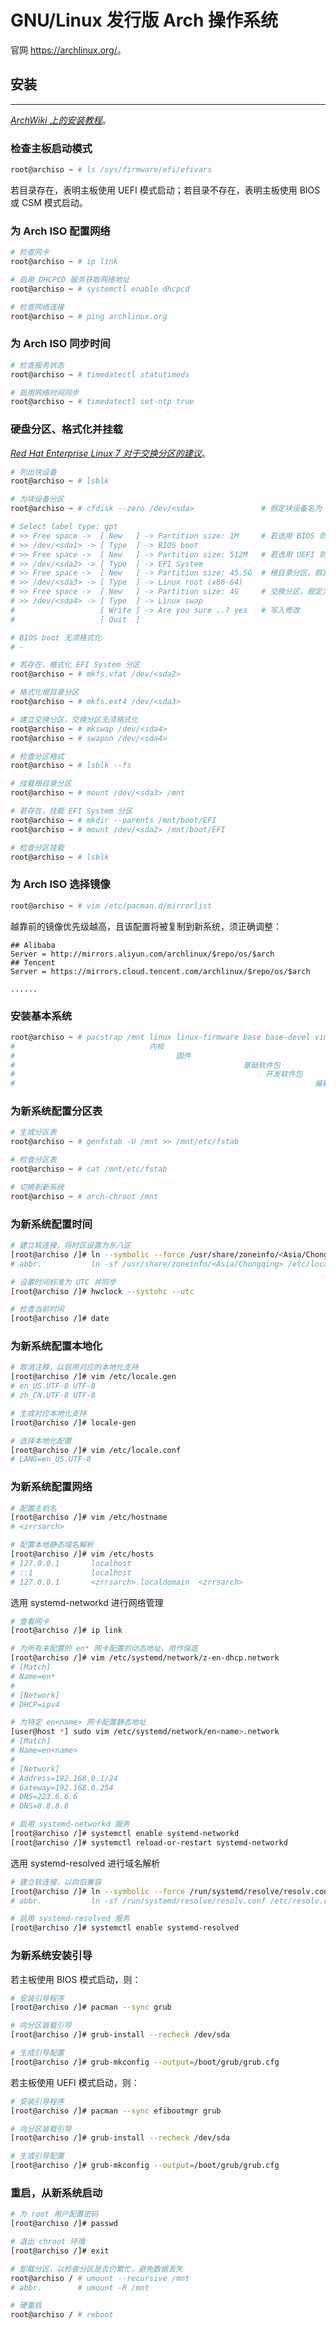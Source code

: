 # GNU/Linux 发行版 Arch 操作系统

官网 <https://archlinux.org/>。

## 安装
---

[*ArchWiki 上的安装教程*](https://wiki.archlinux.org/index.php/Installation_guide_(简体中文))。

### 检查主板启动模式

```zsh
root@archiso ~ # ls /sys/firmware/efi/efivars
```

若目录存在，表明主板使用 UEFI 模式启动；若目录不存在，表明主板使用 BIOS 或 CSM 模式启动。

### 为 Arch ISO 配置网络

```zsh
# 检查网卡
root@archiso ~ # ip link

# 启用 DHCPCD 服务获取网络地址
root@archiso ~ # systemctl enable dhcpcd

# 检查网络连接
root@archiso ~ # ping archlinux.org
```

### 为 Arch ISO 同步时间

```zsh
# 检查服务状态
root@archiso ~ # timedatectl statutimeds        

# 启用网络时间同步
root@archiso ~ # timedatectl set-ntp true
```

### 硬盘分区、格式化并挂载

[*Red Hat Enterprise Linux 7 对于交换分区的建议*](https://access.redhat.com/documentation/en-us/red_hat_enterprise_linux/7/html/storage_administration_guide/ch-swapspace)。

```zsh
# 列出块设备
root@archiso ~ # lsblk

# 为块设备分区
root@archiso ~ # cfdisk --zero /dev/<sda>               # 假定块设备名为 sda，下同

# Select label type: gpt
# >> Free space ->  [ New   ] -> Partition size: 1M     # 若选用 BIOS 则须此分区
# >> /dev/<sda1> -> [ Type  ] -> BIOS boot
# >> Free space ->  [ New   ] -> Partition size: 512M   # 若选用 UEFI 则须此分区
# >> /dev/<sda2> -> [ Type  ] -> EFI System
# >> Free space ->  [ New   ] -> Partition size: 45.5G  # 根目录分区，假定为 45.5G
# >> /dev/<sda3> -> [ Type  ] -> Linux root (x86-64)
# >> Free space ->  [ New   ] -> Partition size: 4G     # 交换分区，假定为 4G
# >> /dev/<sda4> -> [ Type  ] -> Linux swap
#                   [ Write ] -> Are you sure ..? yes   # 写入修改
#                   [ Quit  ]

# BIOS boot 无须格式化
# -

# 若存在，格式化 EFI System 分区
root@archiso ~ # mkfs.vfat /dev/<sda2>

# 格式化根目录分区
root@archiso ~ # mkfs.ext4 /dev/<sda3>

# 建立交换分区，交换分区无须格式化
root@archiso ~ # mkswap /dev/<sda4>
root@archiso ~ # swapon /dev/<sda4>

# 检查分区格式
root@archiso ~ # lsblk --fs

# 挂载根目录分区
root@archiso ~ # mount /dev/<sda3> /mnt

# 若存在，挂载 EFI System 分区
root@archiso ~ # mkdir --parents /mnt/boot/EFI
root@archiso ~ # mount /dev/<sda2> /mnt/boot/EFI

# 检查分区挂载
root@archiso ~ # lsblk
```

### 为 Arch ISO 选择镜像

```zsh
root@archiso ~ # vim /etc/pacman.d/mirrorlist
```

越靠前的镜像优先级越高，且该配置将被复制到新系统，须正确调整：

```vim
## Alibaba
Server = http://mirrors.aliyun.com/archlinux/$repo/os/$arch
## Tencent
Server = https://mirrors.cloud.tencent.com/archlinux/$repo/os/$arch

......
```

### 安装基本系统

```zsh
root@archiso ~ # pacstrap /mnt linux linux-firmware base base-devel vim
#                              内核
#                                    固件
#                                                   基础软件包
#                                                        开发软件包
#                                                                   编辑器
```

### 为新系统配置分区表

```zsh
# 生成分区表
root@archiso ~ # genfstab -U /mnt >> /mnt/etc/fstab

# 检查分区表
root@archiso ~ # cat /mnt/etc/fstab

# 切换到新系统
root@archiso ~ # arch-chroot /mnt
```

### 为新系统配置时间

```bash
# 建立软连接，将时区设置为东八区
[root@archiso /]# ln --symbolic --force /usr/share/zoneinfo/<Asia/Chongqing> /etc/localtime
# abbr.           ln -sf /usr/share/zoneinfo/<Asia/Chongqing> /etc/localtime

# 设置时间标准为 UTC 并同步
[root@archiso /]# hwclock --systohc --utc

# 检查当前时间
[root@archiso /]# date
```

### 为新系统配置本地化

```bash
# 取消注释，以启用对应的本地化支持
[root@archiso /]# vim /etc/locale.gen
# en_US.UTF-8 UTF-8
# zh_CN.UTF-8 UTF-8

# 生成对应本地化支持
[root@archiso /]# locale-gen

# 选择本地化配置
[root@archiso /]# vim /etc/locale.conf
# LANG=en_US.UTF-8
```

### 为新系统配置网络

```bash
# 配置主机名
[root@archiso /]# vim /etc/hostname
# <zrrsarch>

# 配置本地静态域名解析
[root@archiso /]# vim /etc/hosts     
# 127.0.0.1       localhost
# ::1             localhost
# 127.0.0.1       <zrrsarch>.localdomain  <zrrsarch>
```

选用 systemd-networkd 进行网络管理

```bash
# 查看网卡
[root@archiso /]# ip link

# 为所有未配置的 en* 网卡配置的动态地址，用作保底
[root@archiso /]# vim /etc/systemd/network/z-en-dhcp.network
# [Match]
# Name=en*
#
# [Network]
# DHCP=ipv4

# 为特定 en<name> 网卡配置静态地址
[user@host *] sudo vim /etc/systemd/network/en<name>.network
# [Match]
# Name=en<name>
#
# [Network]
# Address=192.168.0.1/24
# Gateway=192.168.0.254
# DNS=223.6.6.6
# DNS=8.8.8.8

# 启用 systemd-networkd 服务
[root@archiso /]# systemctl enable systemd-networkd
[root@archiso /]# systemctl reload-or-restart systemd-networkd
```

选用 systemd-resolved 进行域名解析

```bash
# 建立软连接，以向旧兼容
[root@archiso /]# ln --symbolic --force /run/systemd/resolve/resolv.conf /etc/resolv.conf
# abbr.           ln -sf /run/systemd/resolve/resolv.conf /etc/resolv.conf

# 启用 systemd-resolved 服务
[root@archiso /]# systemctl enable systemd-resolved
```

### 为新系统安装引导

若主板使用 BIOS 模式启动，则：

```bash
# 安装引导程序
[root@archiso /]# pacman --sync grub

# 向分区装载引导
[root@archiso /]# grub-install --recheck /dev/sda

# 生成引导配置
[root@archiso /]# grub-mkconfig --output=/boot/grub/grub.cfg
```

若主板使用 UEFI 模式启动，则：

```bash
# 安装引导程序
[root@archiso /]# pacman --sync efibootmgr grub

# 向分区装载引导
[root@archiso /]# grub-install --recheck /dev/sda

# 生成引导配置
[root@archiso /]# grub-mkconfig --output=/boot/grub/grub.cfg
```

### 重启，从新系统启动

```bash
# 为 root 用户配置密码
[root@archiso /]# passwd

# 退出 chroot 环境
[root@archiso /]# exit
```

```zsh
# 卸载分区，以检查分区是否仍繁忙，避免数据丢失
root@archiso / # umount --recursive /mnt
# abbr.        # umount -R /mnt

# 硬重启
root@archiso / # reboot
```
